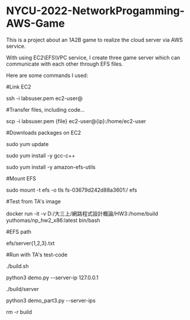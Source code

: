 # NYCU-2022-NetworkProgamming-AWS-Game

This is a project about an 1A2B game to realize the cloud server via AWS service.

With using EC2\EFS\VPC service, I create three game server which can communicate with each other through EFS files.

Here are some commands I used:

#Link EC2

ssh -i labsuser.pem ec2-user@

#Transfer files, including code...

scp -i labsuser.pem {file} ec2-user@{ip}:/home/ec2-user

#Downloads packages on EC2

sudo yum update

sudo yum install -y gcc-c++

sudo yum install -y amazon-efs-utils

#Mount EFS

sudo mount -t efs -o tls fs-03679d242d88a3601:/ efs

#Test from TA's image

docker run -it -v D:/大三上/網路程式設計概論/HW3:/home/build yuthomas/np_hw2_x86:latest bin/bash

#EFS path

efs/server{1,2,3}.txt

#Run with TA's test-code

./build.sh

python3 demo.py --server-ip 127.0.0.1

./build/server

python3 demo_part3.py --server-ips <server1 IP> <server2 IP> <server3 IP>

rm -r build
